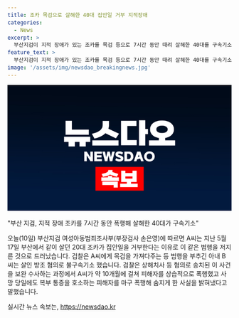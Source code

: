 ```yaml
---
title: 조카 목검으로 살해한 40대 집안일 거부 지적장애
categories:
  - News
excerpt: >
  부산지검이 지적 장애가 있는 조카를 목검 등으로 7시간 동안 때려 살해한 40대를 구속기소했습니다. A씨는 피해자가 집안일을 거부한 이유로 범행을 저지른 것으로 밝혀졌으며, 아내 B씨는 살인 방조 혐의로 불구속기소됐습니다. A씨는 약 10개월 동안 피해자를 상습적으로 폭행하고, 사망 당일에도 복부 통증을 호소하는 피해자를 폭행해 숨지게 했다는 것이 검찰의 주장입니다.
feature_text: >
  부산지검이 지적 장애가 있는 조카를 목검 등으로 7시간 동안 때려 살해한 40대를 구속기소했습니다. A씨는 피해자가 집안일을 거부한 이유로 범행을 저지른 것으로 밝혀졌으며, 아내 B씨는 살인 방조 혐의로 불구속기소됐습니다. A씨는 약 10개월 동안 피해자를 상습적으로 폭행하고, 사망 당일에도 복부 통증을 호소하는 피해자를 폭행해 숨지게 했다는 것이 검찰의 주장입니다.
image: '/assets/img/newsdao_breakingnews.jpg'
---
```


<p><img src="/assets/img/newsdao_breakingnews.jpg" alt="ontimetimes 속보" /></p>

<p>"부산 지검, 지적 장애 조카를 7시간 동안 폭행해 살해한 40대가 구속기소" </p>

<p>오늘(10일) 부산지검 여성아동범죄조사부(부장검사 손은영)에 따르면 A씨는 지난 5월 17일 부산에서 같이 살던 20대 조카가 집안일을 거부한다는 이유로 이 같은 범행을 저지른 것으로 드러났습니다. 검찰은 A씨에게 목검을 가져다주는 등 범행을 부추긴 아내 B씨는 살인 방조 혐의로 불구속기소 했습니다. 검찰은 상해치사 등 혐의로 송치된 이 사건을 보완 수사하는 과정에서 A씨가 약 10개월에 걸쳐 피해자를 상습적으로 폭행했고 사망 당일에도 복부 통증을 호소하는 피해자를 마구 폭행해 숨지게 한 사실을 밝혀냈다고 말했습니다.</p>

<p data-ke-size="size16"></p>
실시간 뉴스 속보는, <a href="https://newsdao.kr" rel="dofollow">https://newsdao.kr</a>


